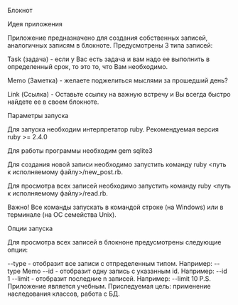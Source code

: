 Блокнот

Идея приложения

Приложение предназначено для создания собственных записей, аналогичных записям в блокноте. Предусмотрены 3 типа записей:


Task (задача) - если у Вас есть задача и вам надо ее выполнить в определенный срок, то это то, что Вам необходимо.

Memo (Заметка) - желаете поджелиться мыслями за прошедший день?

Link (Ссылка) - Оставьте ссылку на важную встречу и Вы всегда быстро найдете ее в своем блокноте.

Параметры запуска

Для запуска необходим интерпретатор ruby. Рекомендуемая версия ruby >= 2.4.0


Для работы программы необходим gem sqlite3


Для создания новой записи необходимо запустить команду ruby <путь к исполняемому файлу>/new_post.rb.

Для просмотра всех записей необходимо запустить команду ruby <путь к исполняемому файлу>/read.rb.


Важно! Все команды запускать в командой строке (на Windows) или в терминале (на ОС семейства Unix).


Опции запуска

Для просмотра всех записей в блокноне предусмотрены следующие опции:

--type - отобразит все записи с отпределенным типом. Например: --type Memo
--id - отобразит одну запись с указанным id. Например: --id 1
--limit - отобразит последние n записей. Например: --limit 10
P.S. Приложение является учебным. Приследуемая цель: применение наследования классов, работа с БД.
